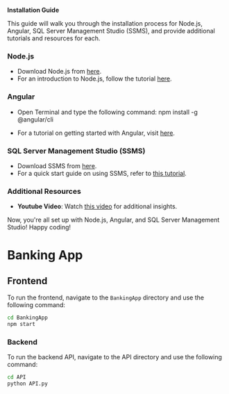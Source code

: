 **Installation Guide**

This guide will walk you through the installation process for Node.js, Angular, SQL Server Management Studio (SSMS), and provide additional tutorials and resources for each.

### Node.js
- Download Node.js from [here](https://nodejs.org/en/download/current).
- For an introduction to Node.js, follow the tutorial [here](https://nodejs.org/en/learn/getting-started/introduction-to-nodejs).

### Angular
- Open Terminal and type the following command:
npm install -g @angular/cli

- For a tutorial on getting started with Angular, visit [here](https://angular.io/tutorial/first-app).

### SQL Server Management Studio (SSMS)
- Download SSMS from [here](https://learn.microsoft.com/en-us/sql/ssms/download-sql-server-management-studio-ssms?view=sql-server-ver16#download-ssms).
- For a quick start guide on using SSMS, refer to [this tutorial](https://learn.microsoft.com/en-us/sql/ssms/quickstarts/ssms-connect-query-sql-server?view=sql-server-ver16).

### Additional Resources
- **Youtube Video**: Watch [this video](https://www.youtube.com/watch?v=9ZD7cKIaxdM) for additional insights.

Now, you're all set up with Node.js, Angular, and SQL Server Management Studio! Happy coding!

# Banking App

## Frontend

To run the frontend, navigate to the `BankingApp` directory and use the following command:

```bash
cd BankingApp
npm start
```

### Backend
To run the backend API, navigate to the API directory and use the following command:

```bash
cd API
python API.py
```